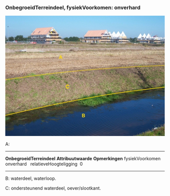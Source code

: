 <div>

### OnbegroeidTerreindeel, fysiekVoorkomen: onverhard

![](media/image35.jpg)

A:

  --------------------------- --------------------- -----------------
  **OnbegroeidTerreindeel**   **Attribuutwaarde**   **Opmerkingen**
  fysiekVoorkomen             onverhard              
  relatieveHoogteligging       0                     
  --------------------------- --------------------- -----------------

B: waterdeel, waterloop.

C: ondersteunend waterdeel, oever/slootkant.

</div>
